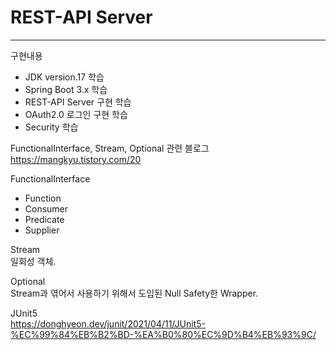 # REST-API Server

---
구현내용
- JDK version.17 학습
- Spring Boot 3.x 학습
- REST-API Server 구현 학습
- OAuth2.0 로그인 구현 학습
- Security 학습



FunctionalInterface, Stream, Optional 관련 블로그
https://mangkyu.tistory.com/20

FunctionalInterface
- Function
- Consumer
- Predicate
- Supplier

Stream      
일회성 객체.

Optional        
Stream과 엮어서 사용하기 위해서 도입된 Null Safety한 Wrapper.

JUnit5      
https://donghyeon.dev/junit/2021/04/11/JUnit5-%EC%99%84%EB%B2%BD-%EA%B0%80%EC%9D%B4%EB%93%9C/